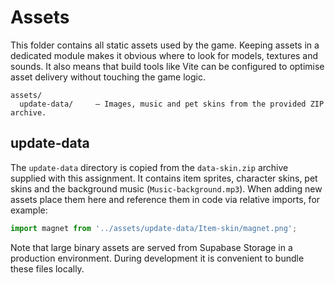 # Assets

This folder contains all static assets used by the game.  Keeping assets in a
dedicated module makes it obvious where to look for models, textures and
sounds.  It also means that build tools like Vite can be configured to
optimise asset delivery without touching the game logic.

```
assets/
  update-data/     – Images, music and pet skins from the provided ZIP archive.
```

## update‑data

The `update-data` directory is copied from the `data-skin.zip` archive
supplied with this assignment.  It contains item sprites, character skins,
pet skins and the background music (`Music-background.mp3`).  When adding
new assets place them here and reference them in code via relative imports,
for example:

```ts
import magnet from '../assets/update-data/Item-skin/magnet.png';
```

Note that large binary assets are served from Supabase Storage in a
production environment.  During development it is convenient to bundle
these files locally.
